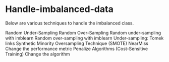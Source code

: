 # Handle-imbalanced-data
Below are various techniques to handle the imbalanced class.

Random Under-Sampling
Random Over-Sampling
Random under-sampling with imblearn
Random over-sampling with imblearn
Under-sampling: Tomek links
Synthetic Minority Oversampling Technique (SMOTE)
NearMiss
Change the performance metric
Penalize Algorithms (Cost-Sensitive Training)
Change the algorithm
